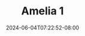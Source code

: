 --- 
title: "Amelia 1"
description: "nonton bokep Amelia 1 dood   baru"
date: 2024-06-04T07:22:52-08:00
file_code: "7322faib6u8d"
draft: false
cover: "qccsca21k0cfhf0u.jpg"
tags: ["Amelia", "bokep-indo", "bokep-viral", "bokep-ig"]
length: 1661
fld_id: "1483009"
foldername: "Amelia papaya"
categories: ["Amelia papaya"]
views: 0
---